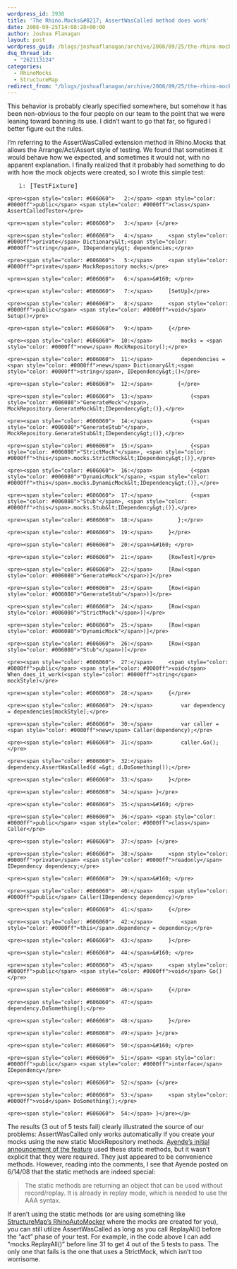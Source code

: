 ```yaml
---
wordpress_id: 3938
title: 'The Rhino.Mocks&#8217; AssertWasCalled method does work'
date: 2008-09-25T14:08:28+00:00
author: Joshua Flanagan
layout: post
wordpress_guid: /blogs/joshuaflanagan/archive/2008/09/25/the-rhino-mocks-assertwascalled-method-does-work.aspx
dsq_thread_id:
  - "262113124"
categories:
  - RhinoMocks
  - StructureMap
redirect_from: "/blogs/joshuaflanagan/archive/2008/09/25/the-rhino-mocks-assertwascalled-method-does-work.aspx/"
---
```

</p> 

This behavior is probably clearly specified somewhere, but somehow it has been non-obvious to the four people on our team to the point that we were leaning toward banning its use. I didn’t want to go that far, so figured I better figure out the rules.

I’m referring to the AssertWasCalled extension method in Rhino.Mocks that allows the Arrange/Act/Assert style of testing. We found that sometimes it would behave how we expected, and sometimes it would not, with no apparent explanation. I finally realized that it probably had something to do with how the mock objects were created, so I wrote this simple test:

<div>
  <div>
    <pre><span style="color: #606060">   1:</span> [TestFixture]</pre>
    
    <pre><span style="color: #606060">   2:</span> <span style="color: #0000ff">public</span> <span style="color: #0000ff">class</span> AssertCalledTester</pre>
    
    <pre><span style="color: #606060">   3:</span> {</pre>
    
    <pre><span style="color: #606060">   4:</span>     <span style="color: #0000ff">private</span> Dictionary&lt;<span style="color: #0000ff">string</span>, IDependency&gt; dependencies;</pre>
    
    <pre><span style="color: #606060">   5:</span>     <span style="color: #0000ff">private</span> MockRepository mocks;</pre>
    
    <pre><span style="color: #606060">   6:</span>&#160; </pre>
    
    <pre><span style="color: #606060">   7:</span>     [SetUp]</pre>
    
    <pre><span style="color: #606060">   8:</span>     <span style="color: #0000ff">public</span> <span style="color: #0000ff">void</span> Setup()</pre>
    
    <pre><span style="color: #606060">   9:</span>     {</pre>
    
    <pre><span style="color: #606060">  10:</span>         mocks = <span style="color: #0000ff">new</span> MockRepository();</pre>
    
    <pre><span style="color: #606060">  11:</span>         dependencies = <span style="color: #0000ff">new</span> Dictionary&lt;<span style="color: #0000ff">string</span>, IDependency&gt;()</pre>
    
    <pre><span style="color: #606060">  12:</span>        {</pre>
    
    <pre><span style="color: #606060">  13:</span>            {<span style="color: #006080">"GenerateMock"</span>, MockRepository.GenerateMock&lt;IDependency&gt;()},</pre>
    
    <pre><span style="color: #606060">  14:</span>            {<span style="color: #006080">"GenerateStub"</span>, MockRepository.GenerateStub&lt;IDependency&gt;()},</pre>
    
    <pre><span style="color: #606060">  15:</span>            {<span style="color: #006080">"StrictMock"</span>, <span style="color: #0000ff">this</span>.mocks.StrictMock&lt;IDependency&gt;()},</pre>
    
    <pre><span style="color: #606060">  16:</span>            {<span style="color: #006080">"DynamicMock"</span>, <span style="color: #0000ff">this</span>.mocks.DynamicMock&lt;IDependency&gt;()},</pre>
    
    <pre><span style="color: #606060">  17:</span>            {<span style="color: #006080">"Stub"</span>, <span style="color: #0000ff">this</span>.mocks.Stub&lt;IDependency&gt;()},</pre>
    
    <pre><span style="color: #606060">  18:</span>        };</pre>
    
    <pre><span style="color: #606060">  19:</span>     }</pre>
    
    <pre><span style="color: #606060">  20:</span>&#160; </pre>
    
    <pre><span style="color: #606060">  21:</span>     [RowTest]</pre>
    
    <pre><span style="color: #606060">  22:</span>     [Row(<span style="color: #006080">"GenerateMock"</span>)]</pre>
    
    <pre><span style="color: #606060">  23:</span>     [Row(<span style="color: #006080">"GenerateStub"</span>)]</pre>
    
    <pre><span style="color: #606060">  24:</span>     [Row(<span style="color: #006080">"StrictMock"</span>)]</pre>
    
    <pre><span style="color: #606060">  25:</span>     [Row(<span style="color: #006080">"DynamicMock"</span>)]</pre>
    
    <pre><span style="color: #606060">  26:</span>     [Row(<span style="color: #006080">"Stub"</span>)]</pre>
    
    <pre><span style="color: #606060">  27:</span>     <span style="color: #0000ff">public</span> <span style="color: #0000ff">void</span> When_does_it_work(<span style="color: #0000ff">string</span> mockStyle)</pre>
    
    <pre><span style="color: #606060">  28:</span>     {</pre>
    
    <pre><span style="color: #606060">  29:</span>         var dependency = dependencies[mockStyle];</pre>
    
    <pre><span style="color: #606060">  30:</span>         var caller = <span style="color: #0000ff">new</span> Caller(dependency);</pre>
    
    <pre><span style="color: #606060">  31:</span>         caller.Go();</pre>
    
    <pre><span style="color: #606060">  32:</span>         dependency.AssertWasCalled(d =&gt; d.DoSomething());</pre>
    
    <pre><span style="color: #606060">  33:</span>     }</pre>
    
    <pre><span style="color: #606060">  34:</span> }</pre>
    
    <pre><span style="color: #606060">  35:</span>&#160; </pre>
    
    <pre><span style="color: #606060">  36:</span> <span style="color: #0000ff">public</span> <span style="color: #0000ff">class</span> Caller</pre>
    
    <pre><span style="color: #606060">  37:</span> {</pre>
    
    <pre><span style="color: #606060">  38:</span>     <span style="color: #0000ff">private</span> <span style="color: #0000ff">readonly</span> IDependency dependency;</pre>
    
    <pre><span style="color: #606060">  39:</span>&#160; </pre>
    
    <pre><span style="color: #606060">  40:</span>     <span style="color: #0000ff">public</span> Caller(IDependency dependency)</pre>
    
    <pre><span style="color: #606060">  41:</span>     {</pre>
    
    <pre><span style="color: #606060">  42:</span>         <span style="color: #0000ff">this</span>.dependency = dependency;</pre>
    
    <pre><span style="color: #606060">  43:</span>     }</pre>
    
    <pre><span style="color: #606060">  44:</span>&#160; </pre>
    
    <pre><span style="color: #606060">  45:</span>     <span style="color: #0000ff">public</span> <span style="color: #0000ff">void</span> Go()</pre>
    
    <pre><span style="color: #606060">  46:</span>     {</pre>
    
    <pre><span style="color: #606060">  47:</span>         dependency.DoSomething();</pre>
    
    <pre><span style="color: #606060">  48:</span>     }</pre>
    
    <pre><span style="color: #606060">  49:</span> }</pre>
    
    <pre><span style="color: #606060">  50:</span>&#160; </pre>
    
    <pre><span style="color: #606060">  51:</span> <span style="color: #0000ff">public</span> <span style="color: #0000ff">interface</span> IDependency</pre>
    
    <pre><span style="color: #606060">  52:</span> {</pre>
    
    <pre><span style="color: #606060">  53:</span>     <span style="color: #0000ff">void</span> DoSomething();</pre>
    
    <pre><span style="color: #606060">  54:</span> }</pre></p>
  </div>
</div>

The results (3 out of 5 tests fail) clearly illustrated the source of our problems: AssertWasCalled only works automatically if you create your mocks using the new static MockRepository methods. <a href="http://ayende.com/Blog/archive/2008/05/16/Rhino-Mocks--Arrange-Act-Assert-Syntax.aspx" target="_blank">Ayende’s initial announcement of the feature</a> used these static methods, but it wasn’t explicit that they were required. They just appeared to be convenience methods. However, reading into the comments, I see that Ayende posted on 6/14/08 that the static methods are indeed special:

> The static methods are returning an object that can be used without record/replay. It is already in replay mode, which is needed to use the AAA syntax.

If aren’t using the static methods (or are using something like <a href="http://codebetter.com/blogs/jeremy.miller/archive/2008/02/09/automocker-in-structuremap-2-5.aspx" target="_blank">StructureMap’s RhinoAutoMocker</a> where the mocks are created for you), you can still utilize AssertWasCalled as long as you call ReplayAll() before the “act” phase of your test. For example, in the code above I can add “mocks.ReplayAll()” before line 31 to get 4 out of the 5 tests to pass. The only one that fails is the one that uses a StrictMock, which isn’t too worrisome.